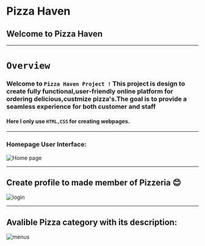 # Pizza Haven
## Welcome to Pizza Haven
---
# `Overview`
### Welcome to `Pizza Haven Project !` This project is design to create fully functional,user-friendly online platform for ordering delicious,custmize pizza's.The goal is to provide a seamless experience for both customer and staff
#### Here I only use `HTML,CSS` for creating webpages.

---
### Homepage User Interface:
![Home page](./images/![Screenshot_15-8-2024_174424_](https://github.com/user-attachments/assets/5f91655a-8523-49ec-9345-186f1e689394)
)

---

## Create profile to made member of Pizzeria 😊
![login](./images/order.png)

---
## Avalible Pizza category with its description:
![menus](./images/menus.png)
